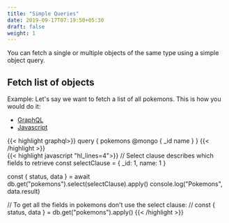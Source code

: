 ```yaml
---
title: "Simple Queries"
date: 2019-09-17T07:19:50+05:30
draft: false
weight: 1
---
```


You can fetch a single or multiple objects of the same type using a simple object query.

## Fetch list of objects

Example: Let's say we want to fetch a list of all pokemons. This is how you would do it: 

<div class="row tabs-wrapper">
  <div class="col s12" style="padding:0">
    <ul class="tabs">
      <li class="tab col s2"><a class="active" href="#client-graphql">GraphQL</a></li>
      <li class="tab col s2"><a href="#client-js">Javascript</a></li>
    </ul>
  </div>
  <div id="client-graphql" class="col s12" style="padding:0">
{{< highlight graphql>}}
query {
  pokemons @mongo {
    _id
    name
  }
}
{{< /highlight >}}   
  </div>
  <div id="client-js" class="col s12" style="padding:0">
{{< highlight javascript "hl_lines=4">}}
// Select clause describes which fields to retrieve
const selectClause = { _id: 1, name: 1 }

const { status, data } = await db.get("pokemons").select(selectClause).apply()
console.log("Pokemons", data.result)

// To get all the fields in pokemons don't use the select clause:
// const { status, data } = db.get("pokemons").apply()
{{< /highlight >}}  
  </div>
</div>
